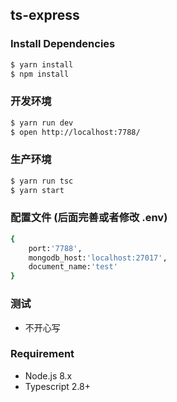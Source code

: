 ## ts-express

### Install Dependencies

```bash
$ yarn install
$ npm install
```

### 开发环境

```bash
$ yarn run dev
$ open http://localhost:7788/
```

### 生产环境

```bash
$ yarn run tsc
$ yarn start
```
### 配置文件 (后面完善或者修改 .env)

```bash
{
    port:'7788',
    mongodb_host:'localhost:27017',
    document_name:'test'
}
```

### 测试

- 不开心写

### Requirement

- Node.js 8.x
- Typescript 2.8+
